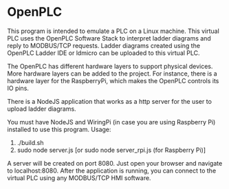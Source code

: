 # OpenPLC
This program is intended to emulate a PLC on a Linux machine. This virtual PLC uses the OpenPLC Software Stack to interpret ladder diagrams and reply to MODBUS/TCP requests. Ladder diagrams created using the OpenPLC Ladder IDE or ldmicro can be uploaded to this virtual PLC.

The OpenPLC has different hardware layers to support physical devices. More hardware layers can be added to the project. For instance, there is a hardware layer for the RaspberryPi, which makes the OpenPLC controls its IO pins. 

There is a NodeJS application that works as a http server for the user to upload ladder diagrams.

You must have NodeJS and WiringPi (in case you are using Raspberry Pi) installed to use this program. Usage:

1) ./build.sh
2) sudo node server.js [or sudo node server_rpi.js (for Raspberry Pi)]

A server will be created on port 8080. Just open your browser and navigate to localhost:8080. After the application is running, you can connect to the virtual PLC using any MODBUS/TCP HMI software.

